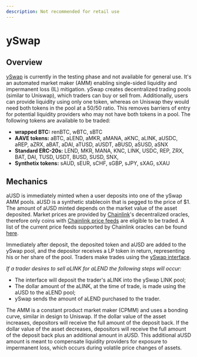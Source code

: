 ```yaml
---
description: Not recommended for retail use
---
```


# ySwap

## Overview

[ySwap](https://yswap.exchange/) is currently in the testing phase and not available for general use. It's an automated market maker \(AMM\) enabling single-sided liquidity and impermanent loss \(IL\) mitigation. ySwap creates decentralized trading pools \(similar to Uniswap\), which traders can buy or sell from. Additionally, users can provide liquidity using only one token, whereas on Uniswap they would need both tokens in the pool at a 50/50 ratio. This removes barriers of entry for potential liquidity providers who may not have both tokens in a pool. The following tokens are available to be traded:

* **wrapped BTC:** renBTC, wBTC, sBTC
* **AAVE tokens:** aBTC, aLEND, aMKR, aMANA, aKNC, aLINK, aUSDC, aREP, aZRX, aBAT, aDAI, aTUSD, aUSDT, aBUSD, aSUSD, aSNX
* **Standard ERC-20s:** LEND, MKR, MANA, KNC, LINK, USDC, REP, ZRX, BAT, DAI, TUSD, USDT, BUSD, SUSD, SNX,
* **Synthetix tokens:** sAUD, sEUR, sCHF, sGBP, sJPY, sXAG, sXAU

## Mechanics

aUSD is immediately minted when a user deposits into one of the ySwap AMM pools. aUSD is a synthetic stablecoin that is pegged to the price of $1. The amount of aUSD minted depends on the market value of the asset deposited. Market prices are provided by [Chainlink](https://chain.link/)'s decentralized oracles, therefore only coins with [Chainlink price feeds](https://feeds.chain.link/) are eligible to be traded. A list of the current price feeds supported by Chainlink oracles can be found [here](https://feeds.chain.link/).

Immediately after deposit, the deposited token and aUSD are added to the ySwap pool, and the depositor receives a LP token in return, representing his or her share of the pool. Traders make trades using the [ySwap interface](https://yswap.exchange/).

_If a trader desires to sell aLINK for aLEND the following steps will occur:_

* The interface will deposit the trader's aLINK into the ySwap LINK pool;
* The dollar amount of the aLINK, at the time of trade, is made using the aUSD to the aLEND pool;
* ySwap sends the amount of aLEND purchased to the trader.

The AMM is a constant product market maker \(CPMM\) and uses a bonding curve, similar in design to Uniswap. If the dollar value of the asset increases, depositors will receive the full amount of the deposit back. If the dollar value of the asset decreases, depositors will receive the full amount of the deposit back plus an additional amount in aUSD. This additional aUSD amount is meant to compensate liquidity providers for exposure to impermanent loss, which occurs during volatile price changes of assets.

